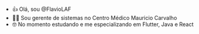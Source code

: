 - 👍 Olá, sou @FlavioLAF
- 👨‍💻 Sou gerente de sistemas no Centro Médico Mauricio Carvalho
- 🤓 No momento estudando e me especializando em Flutter, Java e React
